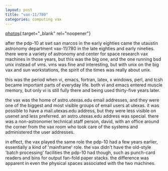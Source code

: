 ```yaml
---
layout: post
title: "vax-11/780"
categories: computing vax
---
```

[photos](https://photos.app.goo.gl/rL5NTL2iFomFjedM6){:target="_blank" rel="noopener"}

after the pdp-10 at swt san marcos in the early eighties came the utaustin astronomy department vax-11/780 in the late eighties and early nineties. there were a variety of astronomy and center for space research vax machines in those years, but this was the big one, and the one running bsd unix instead of vms. vms was fine and interesting, but with unix on the big vax and sun workstations, the spirit of the times was really about unix.

this was the period when vi, emacs, fortran, latex, x windows, perl, and tcsh became important parts of everyday life. both vi and emacs entered muscle memory, but only vi is still fully there and being used thirty-five years later.

the vax was the home of astro.utexas.edu email addresses, and they were one of the biggest and most visible groups of email users at utexas. it was possible to have a mail.utexas.edu address, but they were less visible on usenet and less preferred. an astro.utexas.edu address was special. there was a non-astronomer technical staff person, david, with an office around the corner from the vax room who took care of the systems and administered the user addresses.

in effect, the vax played the same role the pdp-10 had a few years earlier, essentially a kind of 'mainframe' role. the vax didn't have the old-style 'batch processing' facilities the pdp-10 had though, such as punch-card readers and bins for output fan-fold paper stacks. the difference was apparent in even the physical spaces associated with the two machines.


